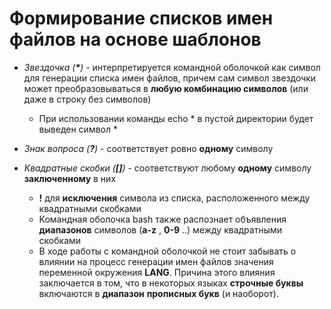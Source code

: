 # Формирование списков имен файлов на основе шаблонов

+ *Звездочка (**\***)* - интерпретируется командной оболочкой как символ для генерации списка имен файлов,
причем сам символ звездочки может преобразовываться в **любую комбинацию символов** (или даже в строку без символов)
  + При использовании команды echo * в пустой директории будет выведен символ *
    
+ *Знак вопроса (**?**)* - соответствует ровно **одному** символу

+ *Квадратные скобки (**[]**)* - соответствуют любому **одному** символу **заключенному** в них
  + **!** для **исключения** символа из списка, расположенного между квадратными скобками
  + Командная оболочка bash также распознает объявления **диапазонов** символов (**a-z** , **0-9** ..) между квадратными скобками
  + В ходе работы с командной оболочкой не стоит забывать о влиянии на процесс генерации имен файлов значения переменной окружения **LANG**. Причина этого влияния заключается в том, что в некоторых языках **строчные буквы** включаются в **диапазон** **прописных букв** (и наоборот).
  
